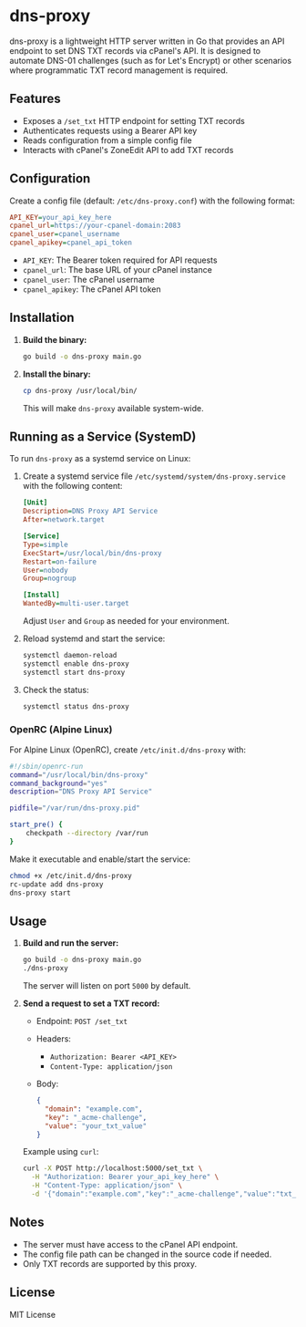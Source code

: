 # dns-proxy

dns-proxy is a lightweight HTTP server written in Go that provides an API endpoint to set DNS TXT records via cPanel's API. It is designed to automate DNS-01 challenges (such as for Let's Encrypt) or other scenarios where programmatic TXT record management is required.

## Features

- Exposes a `/set_txt` HTTP endpoint for setting TXT records
- Authenticates requests using a Bearer API key
- Reads configuration from a simple config file
- Interacts with cPanel's ZoneEdit API to add TXT records

## Configuration

Create a config file (default: `/etc/dns-proxy.conf`) with the following format:

```ini
API_KEY=your_api_key_here
cpanel_url=https://your-cpanel-domain:2083
cpanel_user=cpanel_username
cpanel_apikey=cpanel_api_token
```

- `API_KEY`: The Bearer token required for API requests
- `cpanel_url`: The base URL of your cPanel instance
- `cpanel_user`: The cPanel username
- `cpanel_apikey`: The cPanel API token

## Installation

1. **Build the binary:**

   ```sh
   go build -o dns-proxy main.go
   ```

1. **Install the binary:**

   ```sh
   cp dns-proxy /usr/local/bin/
   ```

   This will make `dns-proxy` available system-wide.

## Running as a Service (SystemD)

To run `dns-proxy` as a systemd service on Linux:

1. Create a systemd service file `/etc/systemd/system/dns-proxy.service` with the following content:

   ```ini
   [Unit]
   Description=DNS Proxy API Service
   After=network.target

   [Service]
   Type=simple
   ExecStart=/usr/local/bin/dns-proxy
   Restart=on-failure
   User=nobody
   Group=nogroup

   [Install]
   WantedBy=multi-user.target
   ```

   Adjust `User` and `Group` as needed for your environment.

1. Reload systemd and start the service:

   ```sh
   systemctl daemon-reload
   systemctl enable dns-proxy
   systemctl start dns-proxy
   ```

1. Check the status:

   ```sh
   systemctl status dns-proxy
   ```

### OpenRC (Alpine Linux)

For Alpine Linux (OpenRC), create `/etc/init.d/dns-proxy` with:

```sh
#!/sbin/openrc-run
command="/usr/local/bin/dns-proxy"
command_background="yes"
description="DNS Proxy API Service"

pidfile="/var/run/dns-proxy.pid"

start_pre() {
    checkpath --directory /var/run
}
```

Make it executable and enable/start the service:

```sh
chmod +x /etc/init.d/dns-proxy
rc-update add dns-proxy
dns-proxy start
```

## Usage

1. **Build and run the server:**

   ```sh
   go build -o dns-proxy main.go
   ./dns-proxy
   ```

   The server will listen on port `5000` by default.

1. **Send a request to set a TXT record:**

   - Endpoint: `POST /set_txt`
   - Headers:
     - `Authorization: Bearer <API_KEY>`
     - `Content-Type: application/json`
   - Body:

     ```json
     {
       "domain": "example.com",
       "key": "_acme-challenge",
       "value": "your_txt_value"
     }
     ```

   Example using `curl`:

   ```sh
   curl -X POST http://localhost:5000/set_txt \
     -H "Authorization: Bearer your_api_key_here" \
     -H "Content-Type: application/json" \
     -d '{"domain":"example.com","key":"_acme-challenge","value":"txt_value_here"}'
   ```

## Notes

- The server must have access to the cPanel API endpoint.
- The config file path can be changed in the source code if needed.
- Only TXT records are supported by this proxy.

## License

MIT License
